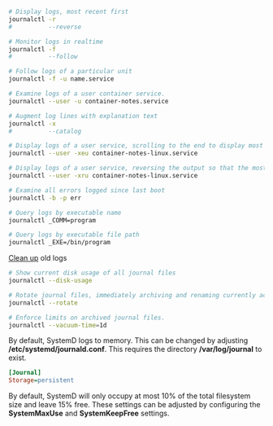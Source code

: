 ```sh
# Display logs, most recent first
journalctl -r 
#          --reverse

# Monitor logs in realtime
journalctl -f 
#          --follow

# Follow logs of a particular unit
journalctl -f -u name.service 

# Examine logs of a user container service.
journalctl --user -u container-notes.service 

# Augment log lines with explanation text
journalctl -x
#          --catalog

# Display logs of a user service, scrolling to the end to display most recent entry
journalctl --user -xeu container-notes-linux.service

# Display logs of a user service, reversing the output so that the most recent entries are fist
journalctl --user -xru container-notes-linux.service

# Examine all errors logged since last boot
journalctl -b -p err

# Query logs by executable name
journalctl _COMM=program

# Query logs by executable file path
journalctl _EXE=/bin/program 
```

[Clean up](https://www.linuxuprising.com/2019/10/how-to-clean-up-systemd-journal-logs.html) old logs

```sh
# Show current disk usage of all journal files
journalctl --disk-usage

# Rotate journal files, immediately archiving and renaming currently active journal files.
journalctl --rotate

# Enforce limits on archived journal files.
journalctl --vacuum-time=1d
```

By default, SystemD logs to memory.
This can be changed by adjusting **/etc/systemd/journald.conf**. 
This requires the directory **/var/log/journal** to exist.

```ini title="Persistent logging"
[Journal]
Storage=persistent
```

By default, SystemD will only occupy at most 10% of the total filesystem size and leave 15% free.
These settings can be adjusted by configuring the **SystemMaxUse** and **SystemKeepFree** settings.